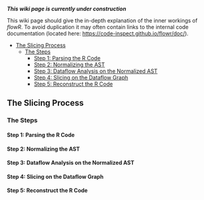 ***This wiki page is currently under construction***

This wiki page should give the in-depth explanation of the inner workings of *flowR*. To avoid duplication it may often contain links to the internal code documentation (located here: <https://code-inspect.github.io/flowr/doc/>).

<!-- TOC -->
- [The Slicing Process](#the-slicing-process)
  - [The Steps](#the-steps)
    - [Step 1: Parsing the R Code](#step-1-parsing-the-r-code)
    - [Step 2: Normalizing the AST](#step-2-normalizing-the-ast)
    - [Step 3: Dataflow Analysis on the Normalized AST](#step-3-dataflow-analysis-on-the-normalized-ast)
    - [Step 4: Slicing on the Dataflow Graph](#step-4-slicing-on-the-dataflow-graph)
    - [Step 5: Reconstruct the R Code](#step-5-reconstruct-the-r-code)
<!-- TOC -->

## The Slicing Process

### The Steps

#### Step 1: Parsing the R Code

#### Step 2: Normalizing the AST

#### Step 3: Dataflow Analysis on the Normalized AST

#### Step 4: Slicing on the Dataflow Graph

#### Step 5: Reconstruct the R Code
